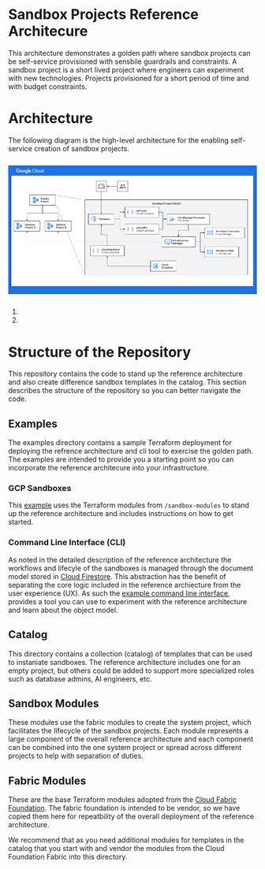 # Sandbox Projects Reference Architecure

This architecture demonstrates a golden path where sandbox projects can be self-service provisioned with sensbile guardrails and constraints. A sandbox project is a short lived project where engineers can experiment with new technologies. Projects provisioned for a short period of time and with budget constraints.

# Architecture

The following diagram is the high-level architecture for the enabling self-service creation of sandbox projects.

![architecture](resources/high-level-arch.png)

1. 
2. 

# Structure of the Repository

This repository contains the code to stand up the reference architecture and also create difference sandbox templates in the catalog. This section describes the structure of the repository so you can better navigate the code.

## Examples

The examples directory contains a sample Terraform deployment for deploying the refrence architecture and cli tool to exercise the golden path. The examples are intended to provide you a starting point so you can incorporate the reference architecure into your infrastructure.

### GCP Sandboxes

This [example][example-terraform] uses the Terraform modules from `/sandbox-modules` to stand up the reference architecture and includes instructions on how to get started.

### Command Line Interface (CLI)

As noted in the detailed description of the reference architecture the workflows and lifecyle of the sandboxes is managed through the document model stored in [Cloud Firestore][firestore]. This abstraction has the benefit of separating the core logic included in the reference archiecture from the user experience (UX). As such the [example command line interface][example-cli], provides a tool you can use to experiment with the reference architecture and learn about the object model.

## Catalog

This directory contains a collection (catalog) of templates that can be used to instaniate sandboxes. The reference architecture includes one for an empty project, but others could be added to support more specialized roles such as database admins, AI engineers, etc.

## Sandbox Modules

These modules use the fabric modules to create the system project, which facilitates the lifecycle of the sandbox projects. Each module represents a large component of the overall reference architecture and each component can be combined into the one system project or spread across different projects to help with separation of duties.

## Fabric Modules

These are the base Terraform modules adopted from the [Cloud Fabric Foundation][foundation-fabric]. The fabric foundation is intended to be vendor, so we have copied them here for repeatbility of the overall deployment of the reference architecture.

We recommend that as you need additional modules for templates in the catalog that you start with and vendor the modules from the Cloud Foundation Fabric into this directory.

<!-- LINKS: https://www.markdownguide.org/basic-syntax/#reference-style-links -->

[example-terraform]: examples/gcp-sandboxes/README.md
[example-cli]: examples/cli/README.md
[firestore]: https://cloud.google.com/products/firestore
[foundation-fabric]: https://github.com/GoogleCloudPlatform/cloud-foundation-fabric/tree/master/modules#readme
